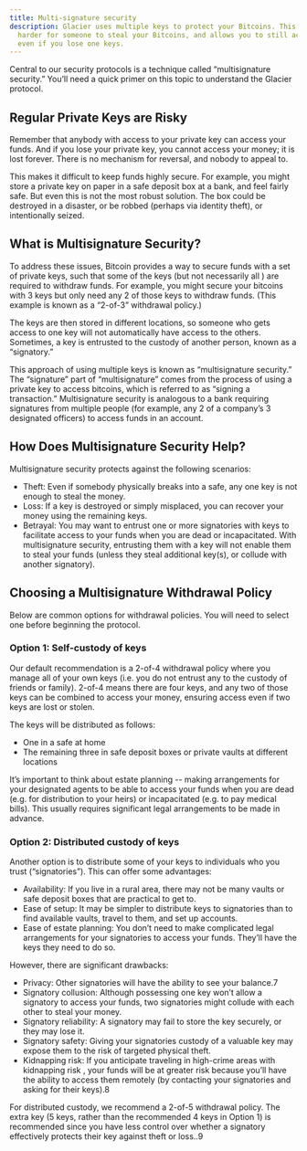 ```yaml
---
title: Multi-signature security
description: Glacier uses multiple keys to protect your Bitcoins. This makes it
  harder for someone to steal your Bitcoins, and allows you to still access them
  even if you lose one keys.
---
```


Central to our security protocols is
a technique called “multisignature security.” You’ll need a quick primer on
this topic to understand the Glacier protocol.

## Regular Private Keys are Risky

Remember that anybody with access to your private key can access your
funds. And if you lose your private key, you cannot access your money; it is
lost forever. There is no mechanism for reversal, and nobody to appeal
to.

This makes it difficult to keep funds highly secure. For example, you
might store a private key on paper in a safe deposit box at a bank, and feel
fairly safe. But even this is not the most robust solution. The box could be
destroyed in a disaster, or be robbed (perhaps via identity theft), or
intentionally seized.

## What is Multisignature Security?

To address these
issues, Bitcoin provides a way to secure funds with a set of private keys,
such that some of the keys (but not necessarily all ) are required to
withdraw funds. For example, you might secure your bitcoins with 3 keys but
only need any 2 of those keys to withdraw funds. (This example is known as
a “2-of-3” withdrawal policy.)

The keys are then stored in different
locations, so someone who gets access to one key will not automatically
have access to the others. Sometimes, a key is entrusted to the custody of
another person, known as a “signatory.”

This approach of using multiple
keys is known as “multisignature security.” The “signature” part of
“multisignature” comes from the process of using a private key to access
bitcoins, which is referred to as “signing a transaction.” Multisignature
security is analogous to a bank requiring signatures from multiple people
(for example, any 2 of a company’s 3 designated officers) to access funds in
an account.

## How Does Multisignature Security Help?

Multisignature security protects against the following scenarios:

* Theft: Even if somebody physically breaks into a safe, any one key is not
enough to steal the money.
* Loss: If a key is destroyed or simply misplaced, you can recover your money
using the remaining keys.
* Betrayal:
You may want to entrust one or more signatories with keys to facilitate
access to your funds when you are dead or incapacitated. With multisignature
security, entrusting them with a key will not enable them to steal your
funds (unless they steal additional key(s), or collude with another
signatory).

## Choosing a Multisignature Withdrawal Policy

Below are common options for withdrawal policies. You will need to select one
before beginning the protocol.

### Option 1: Self-custody of keys

Our default
recommendation is a 2-of-4 withdrawal policy where you manage all of your
own keys (i.e. you do not entrust any to the custody of friends or family).
2-of-4 means there are four keys, and any two of those keys can be combined
to access your money, ensuring access even if two keys are lost or
stolen.

The keys will be distributed as follows:

* One in a safe at home
* The remaining three in safe deposit boxes or private vaults at
different locations

It’s important to think about estate planning -- making
arrangements for your designated agents to be able to access your funds when
you are dead (e.g. for distribution to your heirs) or incapacitated (e.g. to
pay medical bills). This usually requires significant legal arrangements to
be made in advance.

### Option 2: Distributed custody of keys

Another option is to distribute some of your
keys to individuals who you trust (“signatories”). This can offer some
advantages:

* Availability: If you live in a rural area, there may not be
many vaults or safe deposit boxes that are practical to get to.
* Ease of
setup: It may be simpler to distribute keys to signatories than to find
available vaults, travel to them, and set up accounts.
* Ease of estate
planning: You don’t need to make complicated legal arrangements for your
signatories to access your funds. They’ll have the keys they need to do
so.

However, there are significant drawbacks:

* Privacy: Other
signatories will have the ability to see your balance.7
* Signatory
collusion: Although possessing one key won’t allow a signatory to access
your funds, two signatories might collude with each other to steal your
money.
* Signatory reliability: A signatory may fail to store the key
securely, or they may lose it.
* Signatory safety: Giving your signatories
custody of a valuable key may expose them to the
risk of targeted physical theft.
* Kidnapping risk: If you anticipate traveling in high-crime areas
with kidnapping risk , your funds will be at greater risk because you’ll
have the ability to access them remotely (by contacting your signatories and
asking for their keys).8

For distributed custody, we recommend a 2-of-5 withdrawal policy. The extra key
(5 keys, rather than the recommended
4 keys in Option 1) is recommended since you have less control over whether
a signatory effectively protects their key against theft or loss..9
